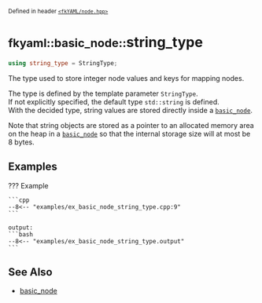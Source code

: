 <small>Defined in header [`<fkYAML/node.hpp>`](https://github.com/fktn-k/fkYAML/blob/develop/include/fkYAML/node.hpp)</small>

# <small>fkyaml::basic_node::</small>string_type

```cpp
using string_type = StringType;
```

The type used to store integer node values and keys for mapping nodes.  

The type is defined by the template parameter `StringType`.  
If not explicitly specified, the default type `std::string` is defined.  
With the decided type, string values are stored directly inside a [`basic_node`](index.md).  

Note that string objects are stored as a pointer to an allocated memory area on the heap in a [`basic_node`](index.md) so that the internal storage size will at most be 8 bytes.  

## **Examples**

??? Example

    ```cpp
    --8<-- "examples/ex_basic_node_string_type.cpp:9"
    ```

    output:
    ```bash
    --8<-- "examples/ex_basic_node_string_type.output"
    ```

## **See Also**

* [basic_node](index.md)
